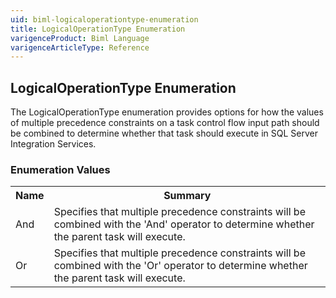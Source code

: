 ```yaml
---
uid: biml-logicaloperationtype-enumeration
title: LogicalOperationType Enumeration
varigenceProduct: Biml Language
varigenceArticleType: Reference
---
```


## LogicalOperationType Enumeration<div class="LanguageSummary"><div class ="SummaryItem">The LogicalOperationType enumeration provides options for how the values of multiple precedence constraints on a task control flow input path should be combined to determine whether that task should execute in SQL Server Integration Services.</div></div><div class="EnumValueGroup">### Enumeration Values<table id="EnumValue" class="MemberList"><tbody><tr><th class="MemberNameColumnHeader">Name</th><th class="MemberSummaryColumnHeader">Summary</th></tr><tr class="cd0"><td class="MemberName">And</td><td class="MemberSummary"><div class ="SummaryItem">Specifies that multiple precedence constraints will be combined with the 'And' operator to determine whether the parent task will execute.</div> </td></tr><tr class="cd1"><td class="MemberName">Or</td><td class="MemberSummary"><div class ="SummaryItem">Specifies that multiple precedence constraints will be combined with the 'Or' operator to determine whether the parent task will execute.</div> </td></tr></tbody></table></div>